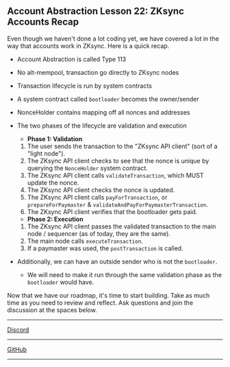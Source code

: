 ## Account Abstraction Lesson 22: ZKsync Accounts Recap

Even though we haven't done a lot coding yet, we have covered a lot in the way that accounts work in ZKsync. Here is a quick recap.

- Account Abstraction is called Type 113
- No alt-mempool, transaction go directly to ZKsync nodes
- Transaction lifecycle is run by system contracts
- A system contract called `bootloader` becomes the owner/sender
- NonceHolder contains mapping off all nonces and addresses
- The two phases of the lifecycle are validation and execution

  - **Phase 1: Validation**

  1. The user sends the transaction to the "ZKsync API client" (sort of a "light node").
  2. The ZKsync API client checks to see that the nonce is unique by querying the `NonceHolder` system contract.
  3. The ZKsync API client calls `validateTransaction`, which MUST update the nonce.
  4. The ZKsync API client checks the nonce is updated.
  5. The ZKsync API client calls `payForTransaction`, or `prepareForPaymaster` & `validateAndPayForPaymasterTransaction`.
  6. The ZKsync API client verifies that the bootloader gets paid.

  - **Phase 2: Execution**

  1. The ZKsync API client passes the validated transaction to the main node / sequencer (as of today, they are the same).
  2. The main node calls `executeTransaction`.
  3. If a paymaster was used, the `postTransaction` is called.

- Additionally, we can have an outside sender who is not the `bootloader`.
  - We will need to make it run through the same validation phase as the `bootloader` would have.

Now that we have our roadmap, it's time to start building. Take as much time as you need to review and reflect. Ask questions and join the discussion at the spaces below.

---

[Discord](https://discord.com/invite/cyfrin)

---

[GitHub](https://github.com/Cyfrin/foundry-full-course-cu/discussions)

---
